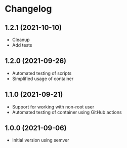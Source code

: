 # Changelog

## 1.2.1 (2021-10-10)
* Cleanup
* Add tests

## 1.2.0 (2021-09-26)
* Automated testing of scripts
* Simplified usage of container

## 1.1.0 (2021-09-21)
* Support for working with non-root user
* Automated testing of container using GitHub actions

## 1.0.0 (2021-09-06)
* Initial version using semver
